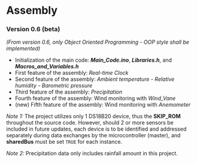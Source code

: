 # Assembly
### Version 0.6 (beta)
*(From version 0.6, only Object Oriented Programming - OOP style shall be implemented)*

- Initialization of the main code: ***Main_Code.ino***, ***Libraries.h***, and ***Macros_and_Variables.h***
- First feature of the assembly: *Real-time Clock*
- Second feature of the assembly: *Ambient temperature - Relative humidity - Barometric pressure*
- Third feature of the assembly: *Precipitation*
- Fourth feature of the assembly: Wind monitoring with *Wind_Vane*
- (new) Fifth feature of the assembly: Wind monitoring with *Anemometer*

*Note 1:* The project utilizes only 1 DS18B20 device, thus the **SKIP_ROM** throughout the source code. However, should 2 or more sensors be included in future updates, each device is to be identified and addressed separately during data exchanges by the microcontroller (master), and **sharedBus** must be set `TRUE` for each instance.

*Note 2:* Precipitation data only includes rainfall amount in this project.